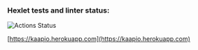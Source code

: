 ### Hexlet tests and linter status:
![Actions Status](/workflows/hexlet-check/badge.svg)

[https://kaapio.herokuapp.com](https://kaapio.herokuapp.com)
